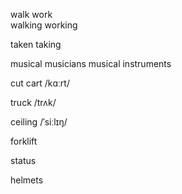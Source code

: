 walk work  
walking working

taken  taking

musical musicians 
musical instruments

cut cart /kɑːrt/


truck  /trʌk/


 ceiling /ˈsiːlɪŋ/

forklift

status

helmets
